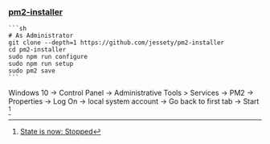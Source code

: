 ### [pm2-installer](https://github.com/jessety/pm2-installer)

````{tab} Windows 10
```sh
# As Administrator
git clone --depth=1 https://github.com/jessety/pm2-installer
cd pm2-installer
sudo npm run configure
sudo npm run setup
sudo pm2 save
```
````

Windows 10 → Control Panel → Administrative Tools > Services → PM2 → Properties → Log On → local system account → Go back to first tab → Start [^1]

[^1]: [State is now: Stopped](https://github.com/jessety/pm2-installer/issues/69)